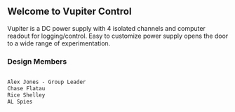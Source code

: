 ## Welcome to Vupiter Control

Vupiter is a DC power supply with 4 isolated channels and computer readout for logging/control. Easy to customize power supply opens the door to a wide range of experimentation.


### Design Members 

```markdown

Alex Jones - Group Leader
Chase Flatau
Rice Shelley
AL Spies 
